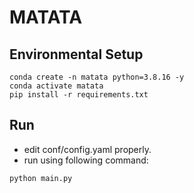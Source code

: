 # MATATA

## Environmental Setup
```
conda create -n matata python=3.8.16 -y
conda activate matata
pip install -r requirements.txt
```

## Run
- edit conf/config.yaml properly.
- run using following command:
```
python main.py
```
